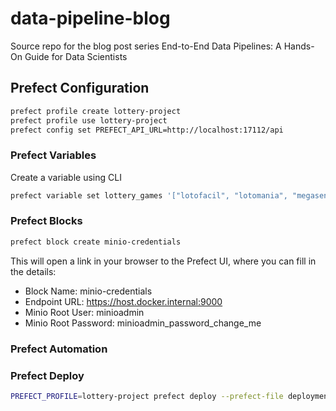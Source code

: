 # data-pipeline-blog
Source repo for the blog post series End-to-End Data Pipelines: A Hands-On Guide for Data Scientists 


## Prefect Configuration

```sh
prefect profile create lottery-project
prefect profile use lottery-project
prefect config set PREFECT_API_URL=http://localhost:17112/api
```

### Prefect Variables
Create a variable using CLI
```sh
prefect variable set lottery_games '["lotofacil", "lotomania", "megasena", "quina", "loteca", "duplasena", "diadesorte", "supersete"]'
```

### Prefect Blocks
```sh
prefect block create minio-credentials
```
This will open a link in your browser to the Prefect UI, where you can fill in the details:
- Block Name: minio-credentials
- Endpoint URL: https://host.docker.internal:9000
- Minio Root User: minioadmin
- Minio Root Password: minioadmin_password_change_me

### Prefect Automation


### Prefect Deploy
```sh
PREFECT_PROFILE=lottery-project prefect deploy --prefect-file deployment.yaml
```

